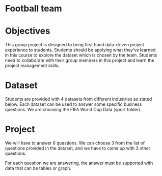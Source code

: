 # Football team

# Objectives

This group project is designed to bring first hand data-driven project experience to students. Students should be applying what they've learned in this course to explore the dataset which is chosen by the team. Students need to collaborate with their group members in this project and learn the project management skills.

# Dataset

Students are provided with 4 datasets from different industries as stated below. Each dataset can be used to answer some specific business questions. We are choosing the FIFA World Cup Data (sport folder).

# Project

We will have to answer 6 questions. We can choose 3 from the list of questions provided in the dataset, and we have to come up with 3 other questions.

For each question we are answering, the answer must be supported with data that can be tables or graph.